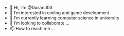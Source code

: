 - 👋 Hi, I’m @DusanJ03
- 👀 I’m interested in coding and game development
- 🌱 I’m currently learning computer science in university
- 💞️ I’m looking to collaborate ...
- 📫 How to reach me ...

<!---
DusanJ03/DusanJ03 is a ✨ special ✨ repository because its `README.md` (this file) appears on your GitHub profile.
You can click the Preview link to take a look at your changes.
--->
